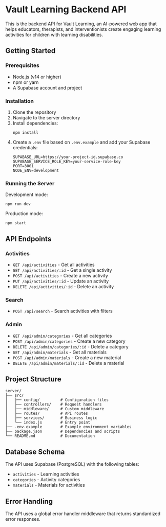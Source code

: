 
# Vault Learning Backend API

This is the backend API for Vault Learning, an AI-powered web app that helps educators, therapists, and interventionists create engaging learning activities for children with learning disabilities.

## Getting Started

### Prerequisites

- Node.js (v14 or higher)
- npm or yarn
- A Supabase account and project

### Installation

1. Clone the repository
2. Navigate to the server directory
3. Install dependencies:
   ```
   npm install
   ```
4. Create a `.env` file based on `.env.example` and add your Supabase credentials:
   ```
   SUPABASE_URL=https://your-project-id.supabase.co
   SUPABASE_SERVICE_ROLE_KEY=your-service-role-key
   PORT=3001
   NODE_ENV=development
   ```

### Running the Server

Development mode:
```
npm run dev
```

Production mode:
```
npm start
```

## API Endpoints

### Activities

- `GET /api/activities` - Get all activities
- `GET /api/activities/:id` - Get a single activity
- `POST /api/activities` - Create a new activity
- `PUT /api/activities/:id` - Update an activity
- `DELETE /api/activities/:id` - Delete an activity

### Search

- `POST /api/search` - Search activities with filters

### Admin

- `GET /api/admin/categories` - Get all categories
- `POST /api/admin/categories` - Create a new category
- `DELETE /api/admin/categories/:id` - Delete a category
- `GET /api/admin/materials` - Get all materials
- `POST /api/admin/materials` - Create a new material
- `DELETE /api/admin/materials/:id` - Delete a material

## Project Structure

```
server/
├── src/
│   ├── config/         # Configuration files
│   ├── controllers/    # Request handlers
│   ├── middleware/     # Custom middleware
│   ├── routes/         # API routes
│   ├── services/       # Business logic
│   └── index.js        # Entry point
├── .env.example        # Example environment variables
├── package.json        # Dependencies and scripts
└── README.md           # Documentation
```

## Database Schema

The API uses Supabase (PostgreSQL) with the following tables:

- `activities` - Learning activities
- `categories` - Activity categories
- `materials` - Materials for activities

## Error Handling

The API uses a global error handler middleware that returns standardized error responses.
